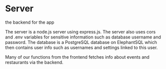 # Server
the backend for the app

The server is a node.js server using express.js. The server also uses cors and .env variables for sensitive information such as database username and password. 
The database is a PostgreSQL database on ElephantSQL which then contains user info such as usernames and settings linked to this user.

Many of our functions from the frontend fetches info about events and restaurants via the backend.
